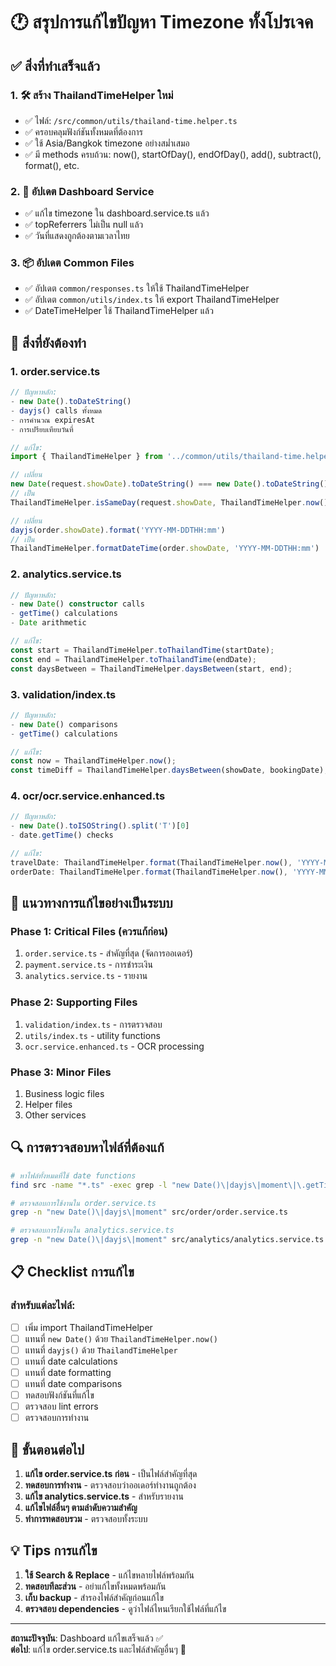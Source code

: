 # 🕐 สรุปการแก้ไขปัญหา Timezone ทั้งโปรเจค

## ✅ สิ่งที่ทำเสร็จแล้ว

### 1. 🛠️ สร้าง ThailandTimeHelper ใหม่
- ✅ ไฟล์: `/src/common/utils/thailand-time.helper.ts`
- ✅ ครอบคลุมฟังก์ชันทั้งหมดที่ต้องการ
- ✅ ใช้ Asia/Bangkok timezone อย่างสม่ำเสมอ
- ✅ มี methods ครบถ้วน: now(), startOfDay(), endOfDay(), add(), subtract(), format(), etc.

### 2. 🔧 อัปเดต Dashboard Service
- ✅ แก้ไข timezone ใน dashboard.service.ts แล้ว
- ✅ topReferrers ไม่เป็น null แล้ว
- ✅ วันที่แสดงถูกต้องตามเวลาไทย

### 3. 📦 อัปเดต Common Files
- ✅ อัปเดต `common/responses.ts` ให้ใช้ ThailandTimeHelper
- ✅ อัปเดต `common/utils/index.ts` ให้ export ThailandTimeHelper
- ✅ DateTimeHelper ใช้ ThailandTimeHelper แล้ว

## 🔄 สิ่งที่ยังต้องทำ

### 1. order.service.ts
```typescript
// ปัญหาหลัก:
- new Date().toDateString() 
- dayjs() calls ทั้งหมด
- การคำนวณ expiresAt
- การเปรียบเทียบวันที่

// แก้ไข:
import { ThailandTimeHelper } from '../common/utils/thailand-time.helper';

// เปลี่ยน
new Date(request.showDate).toDateString() === new Date().toDateString()
// เป็น
ThailandTimeHelper.isSameDay(request.showDate, ThailandTimeHelper.now())

// เปลี่ยน
dayjs(order.showDate).format('YYYY-MM-DDTHH:mm')
// เป็น
ThailandTimeHelper.formatDateTime(order.showDate, 'YYYY-MM-DDTHH:mm')
```

### 2. analytics.service.ts
```typescript
// ปัญหาหลัก:
- new Date() constructor calls
- getTime() calculations
- Date arithmetic

// แก้ไข:
const start = ThailandTimeHelper.toThailandTime(startDate);
const end = ThailandTimeHelper.toThailandTime(endDate);
const daysBetween = ThailandTimeHelper.daysBetween(start, end);
```

### 3. validation/index.ts
```typescript
// ปัญหาหลัก:
- new Date() comparisons
- getTime() calculations

// แก้ไข:
const now = ThailandTimeHelper.now();
const timeDiff = ThailandTimeHelper.daysBetween(showDate, bookingDate);
```

### 4. ocr/ocr.service.enhanced.ts
```typescript
// ปัญหาหลัก:
- new Date().toISOString().split('T')[0]
- date.getTime() checks

// แก้ไข:
travelDate: ThailandTimeHelper.format(ThailandTimeHelper.now(), 'YYYY-MM-DD')
orderDate: ThailandTimeHelper.format(ThailandTimeHelper.now(), 'YYYY-MM-DD')
```

## 🎯 แนวทางการแก้ไขอย่างเป็นระบบ

### Phase 1: Critical Files (ควรแก้ก่อน)
1. `order.service.ts` - สำคัญที่สุด (จัดการออเดอร์)
2. `payment.service.ts` - การชำระเงิน
3. `analytics.service.ts` - รายงาน

### Phase 2: Supporting Files
1. `validation/index.ts` - การตรวจสอบ
2. `utils/index.ts` - utility functions
3. `ocr.service.enhanced.ts` - OCR processing

### Phase 3: Minor Files
1. Business logic files
2. Helper files
3. Other services

## 🔍 การตรวจสอบหาไฟล์ที่ต้องแก้

```bash
# หาไฟล์ทั้งหมดที่ใช้ date functions
find src -name "*.ts" -exec grep -l "new Date()\|dayjs\|moment\|\.getTime()\|\.toISOString()" {} \;

# ตรวจสอบการใช้งานใน order.service.ts
grep -n "new Date()\|dayjs\|moment" src/order/order.service.ts

# ตรวจสอบการใช้งานใน analytics.service.ts  
grep -n "new Date()\|dayjs\|moment" src/analytics/analytics.service.ts
```

## 📋 Checklist การแก้ไข

### สำหรับแต่ละไฟล์:
- [ ] เพิ่ม import ThailandTimeHelper
- [ ] แทนที่ `new Date()` ด้วย `ThailandTimeHelper.now()`
- [ ] แทนที่ `dayjs()` ด้วย `ThailandTimeHelper`
- [ ] แทนที่ date calculations
- [ ] แทนที่ date formatting
- [ ] แทนที่ date comparisons
- [ ] ทดสอบฟังก์ชันที่แก้ไข
- [ ] ตรวจสอบ lint errors
- [ ] ตรวจสอบการทำงาน

## 🚀 ขั้นตอนต่อไป

1. **แก้ไข order.service.ts ก่อน** - เป็นไฟล์สำคัญที่สุด
2. **ทดสอบการทำงาน** - ตรวจสอบว่าออเดอร์ทำงานถูกต้อง
3. **แก้ไข analytics.service.ts** - สำหรับรายงาน
4. **แก้ไขไฟล์อื่นๆ ตามลำดับความสำคัญ**
5. **ทำการทดสอบรวม** - ตรวจสอบทั้งระบบ

## 💡 Tips การแก้ไข

1. **ใช้ Search & Replace** - แก้ไขหลายไฟล์พร้อมกัน
2. **ทดสอบทีละส่วน** - อย่าแก้ไขทั้งหมดพร้อมกัน
3. **เก็บ backup** - สำรองไฟล์สำคัญก่อนแก้ไข
4. **ตรวจสอบ dependencies** - ดูว่าไฟล์ไหนเรียกใช้ไฟล์ที่แก้ไข

---

**สถานะปัจจุบัน**: Dashboard แก้ไขเสร็จแล้ว ✅  
**ต่อไป**: แก้ไข order.service.ts และไฟล์สำคัญอื่นๆ 🔄
